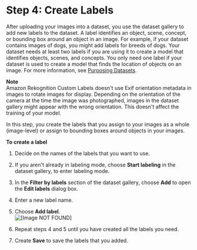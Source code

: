 # Step 4: Create Labels<a name="gs-create-labels"></a>

After uploading your images into a dataset, you use the dataset gallery to add new labels to the dataset\. A label identifies an object, scene, concept, or bounding box around an object in an image\. For example, if your dataset contains images of dogs, you might add labels for breeds of dogs\. Your dataset needs at least two labels if you are using it to create a model that identifies objects, scenes, and concepts\. You only need one label if your dataset is used to create a model that finds the location of objects on an image\. For more information, see [Purposing Datasets](cd-create-dataset.md#cd-dataset-purpose)\. 

**Note**  
Amazon Rekognition Custom Labels doesn't use Exif orientation metadata in images to rotate images for display\. Depending on the orientation of the camera at the time the image was photographed, images in the dataset gallery might appear with the wrong orientation\. This doesn't affect the training of your model\.

In this step, you create the labels that you assign to your images as a whole \(image\-level\) or assign to bounding boxes around objects in your images\.

**To create a label**

1. Decide on the names of the labels that you want to use\.

1. If you aren't already in labeling mode, choose **Start labeling** in the dataset gallery, to enter labeling mode\. 

1. In the **Filter by labels** section of the dataset gallery, choose **Add** to open the **Edit labels** dialog box\.

1. Enter a new label name\.

1. Choose **Add label**\.  
![\[Image NOT FOUND\]](http://docs.aws.amazon.com/rekognition/latest/customlabels-dg/images/create-label.png)

1. Repeat steps 4 and 5 until you have created all the labels you need\. 

1. Create **Save** to save the labels that you added\.